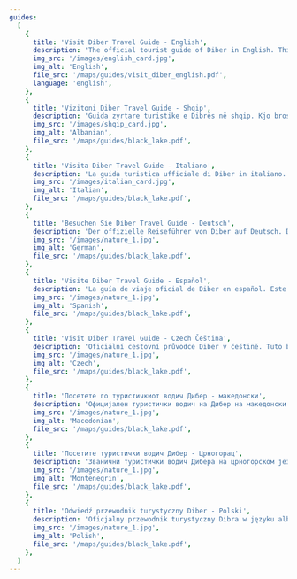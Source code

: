 ```yaml
---
guides:
  [
    {
      title: 'Visit Diber Travel Guide - English',
      description: 'The official tourist guide of Diber in English. This brochure was prepared by the Albanian Local Capacity Development Foundation in a collaboration between USAID and the Embassy of Sweden.',
      img_src: '/images/english_card.jpg',
      img_alt: 'English',
      file_src: '/maps/guides/visit_diber_english.pdf',
      language: 'english',
    },
    {
      title: 'Vizitoni Diber Travel Guide - Shqip',
      description: 'Guida zyrtare turistike e Dibrës në shqip. Kjo broshurë është përgatitur nga Nevila Manga dhe stafi i Qendrës së Turizmit Dibër.',
      img_src: '/images/shqip_card.jpg',
      img_alt: 'Albanian',
      file_src: '/maps/guides/black_lake.pdf',
    },
    {
      title: 'Visita Diber Travel Guide - Italiano',
      description: 'La guida turistica ufficiale di Diber in italiano. Questa brochure è stata preparata da Ilaria Ghaleb.',
      img_src: '/images/italian_card.jpg',
      img_alt: 'Italian',
      file_src: '/maps/guides/black_lake.pdf',
    },
    {
      title: 'Besuchen Sie Diber Travel Guide - Deutsch',
      description: 'Der offizielle Reiseführer von Diber auf Deutsch. Diese Broschüre wurde von Ilaria Ghaleb mit sprachlicher Unterstützung von Louis Fischer und Enela Marku erstellt.',
      img_src: '/images/nature_1.jpg',
      img_alt: 'German',
      file_src: '/maps/guides/black_lake.pdf',
    },
    {
      title: 'Visite Diber Travel Guide - Español',
      description: 'La guía de viaje oficial de Diber en español. Este folleto fue creado por Ilaria Ghaleb con el apoyo lingüístico de Lourdes Gutiérrez Toranzo.',
      img_src: '/images/nature_1.jpg',
      img_alt: 'Spanish',
      file_src: '/maps/guides/black_lake.pdf',
    },
    {
      title: 'Visit Diber Travel Guide - Czech Čeština',
      description: 'Oficiální cestovní průvodce Diber v češtině. Tuto brožuru vytvořila Ilaria Ghaleb s jazykovou podporou Pavliny Ohman.',
      img_src: '/images/nature_1.jpg',
      img_alt: 'Czech',
      file_src: '/maps/guides/black_lake.pdf',
    },
    {
      title: 'Посетете го туристичкиот водич Дибер - македонски',
      description: 'Официјален туристички водич на Дибер на македонски јазик. Оваа брошура е создадена од Иларија Галеб со лингвистичка поддршка од Моника Саздова.',
      img_src: '/images/nature_1.jpg',
      img_alt: 'Macedonian',
      file_src: '/maps/guides/black_lake.pdf',
    },
    {
      title: 'Посетите туристички водич Дибер - Црногорац',
      description: 'Званични туристички водич Дибера на црногорском језику. Ову брошуру је припремила Илариа Гхалеб уз лингвистичку подршку Александре Гикала.',
      img_src: '/images/nature_1.jpg',
      img_alt: 'Montenegrin',
      file_src: '/maps/guides/black_lake.pdf',
    },
    {
      title: 'Odwiedź przewodnik turystyczny Diber - Polski',
      description: 'Oficjalny przewodnik turystyczny Dibra w języku albańskim. Niniejsza broszura została przygotowana przez Ilarię Ghaleb przy wsparciu językowym Marii Topolskiej.',
      img_src: '/images/nature_1.jpg',
      img_alt: 'Polish',
      file_src: '/maps/guides/black_lake.pdf',
    },
  ]
---
```

